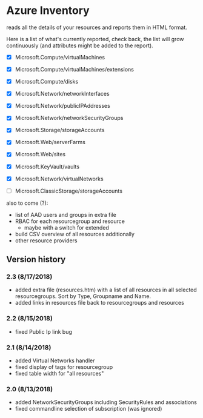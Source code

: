 # Azure Inventory

reads all the details of your resources and reports them in HTML format.

Here is a list of what's currently reported, check back, the list will grow continuously (and attributes might be added to the report).

- [x] Microsoft.Compute/virtualMachines
- [x] Microsoft.Compute/virtualMachines/extensions
- [x] Microsoft.Compute/disks
- [x] Microsoft.Network/networkInterfaces
- [x] Microsoft.Network/publicIPAddresses
- [x] Microsoft.Network/networkSecurityGroups
- [x] Microsoft.Storage/storageAccounts
- [x] Microsoft\.Web/serverFarms
- [x] Microsoft\.Web/sites
- [x] Microsoft.KeyVault/vaults
- [x] Microsoft.Network/virtualNetworks
- [ ] Microsoft.ClassicStorage/storageAccounts


also to come (?):
- list of AAD users and groups in extra file
- RBAC for each resourcegroup and resource
  - maybe with a switch for extended
- build CSV overview of all resources additionally
- other resource providers

## Version history

### 2.3 (8/17/2018)

- added extra file (resources.htm) with a list of all resources in all selected resourcegroups. Sort by Type, Groupname and Name.
- added links in resources file back to resourcegroups and resources

### 2.2 (8/15/2018)

- fixed Public Ip link bug

### 2.1 (8/14/2018)

- added Virtual Networks handler
- fixed display of tags for resourcegroup
- fixed table width for "all resources"

### 2.0 (8/13/2018)

- added NetworkSecurityGroups including SecurityRules and associations
- fixed commandline selection of subscription (was ignored)